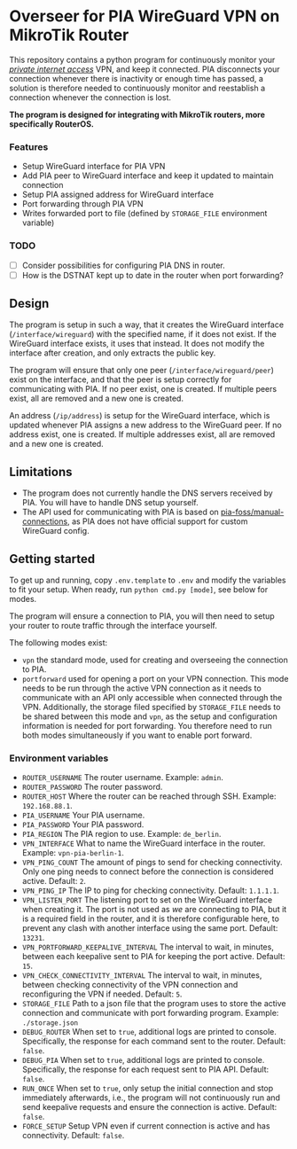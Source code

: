 # Overseer for PIA WireGuard VPN on MikroTik Router

This repository contains a python program for continuously monitor your _[private internet access](https://www.privateinternetaccess.com/)_ VPN, and keep it connected.
PIA disconnects your connection whenever there is inactivity or enough time has passed, a solution is therefore needed to continuously monitor and reestablish a connection whenever the connection is lost.


**The program is designed for integrating with MikroTik routers, more specifically RouterOS.**

### Features

- Setup WireGuard interface for PIA VPN
- Add PIA peer to WireGuard interface and keep it updated to maintain connection
- Setup PIA assigned address for WireGuard interface
- Port forwarding through PIA VPN
- Writes forwarded port to file (defined by `STORAGE_FILE` environment variable)

### TODO

- [ ] Consider possibilities for configuring PIA DNS in router.
- [ ] How is the DSTNAT kept up to date in the router when port forwarding?

## Design

The program is setup in such a way, that it creates the WireGuard interface (`/interface/wireguard`) with the specified name, if it does not exist.
If the WireGuard interface exists, it uses that instead.
It does not modify the interface after creation, and only extracts the public key.

The program will ensure that only one peer (`/interface/wireguard/peer`) exist on the interface, and that the peer is setup correctly for communicating with PIA.
If no peer exist, one is created. If multiple peers exist, all are removed and a new one is created.

An address (`/ip/address`) is setup for the WireGuard interface, which is updated whenever PIA assigns a new address to the WireGuard peer.
If no address exist, one is created. If multiple addresses exist, all are removed and a new one is created.

## Limitations

- The program does not currently handle the DNS servers received by PIA.
  You will have to handle DNS setup yourself.
- The API used for communicating with PIA is based on [pia-foss/manual-connections](https://github.com/pia-foss/manual-connections),
  as PIA does not have official support for custom WireGuard config.

## Getting started

To get up and running, copy `.env.template` to `.env` and modify the variables to fit your setup.
When ready, run `python cmd.py [mode]`, see below for modes.

The program will ensure a connection to PIA, you will then need to setup your router to route traffic through the interface yourself.

The following modes exist:

- `vpn` the standard mode, used for creating and overseeing the connection to PIA.
- `portforward` used for opening a port on your VPN connection. This mode needs to be run through the active VPN connection as it needs to communicate with an API only accessible when connected through the VPN. Additionally, the storage filed specified by `STORAGE_FILE` needs to be shared between this mode and `vpn`, as the setup and configuration information is needed for port forwarding. You therefore need to run both modes simultaneously if you want to enable port forward.

### Environment variables

- `ROUTER_USERNAME`
    The router username. Example: `admin`.
- `ROUTER_PASSWORD`
    The router password.
- `ROUTER_HOST`
    Where the router can be reached through SSH. Example: `192.168.88.1`.
- `PIA_USERNAME`
    Your PIA username.
- `PIA_PASSWORD`
    Your PIA password.
- `PIA_REGION`
    The PIA region to use. Example: `de_berlin`.
- `VPN_INTERFACE`
    What to name the WireGuard interface in the router. Example: `vpn-pia-berlin-1`.
- `VPN_PING_COUNT`
    The amount of pings to send for checking connectivity.
    Only one ping needs to connect before the connection is considered active.
    Default: `2`.
- `VPN_PING_IP`
    The IP to ping for checking connectivity.
    Default: `1.1.1.1`.
- `VPN_LISTEN_PORT`
    The listening port to set on the WireGuard interface when creating it. The port is not used as _we_ are connecting to PIA, but it is a required field in the router, and it is therefore configurable here, to prevent any clash with another interface using the same port.
    Default: `13231`.
- `VPN_PORTFORWARD_KEEPALIVE_INTERVAL`
    The interval to wait, in minutes, between each keepalive sent to PIA for keeping the port active.
    Default: `15`.
- `VPN_CHECK_CONNECTIVITY_INTERVAL`
    The interval to wait, in minutes, between checking connectivity of the VPN connection and reconfiguring the VPN if needed.
    Default: `5`.
- `STORAGE_FILE`
    Path to a json file that the program uses to store the active connection and communicate with port forwarding program.
    Example: `./storage.json`
- `DEBUG_ROUTER`
    When set to `true`, additional logs are printed to console.
    Specifically, the response for each command sent to the router.
    Default: `false`.
- `DEBUG_PIA`
    When set to `true`, additional logs are printed to console.
    Specifically, the response for each request sent to PIA API.
    Default: `false`.
- `RUN_ONCE`
    When set to `true`, only setup the initial connection and stop immediately afterwards, i.e., the program will not continuously run and send keepalive requests and ensure the connection is active.
    Default: `false`.
- `FORCE_SETUP`
    Setup VPN even if current connection is active and has connectivity.
    Default: `false`.
